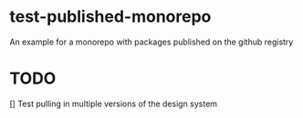 # test-published-monorepo

An example for a monorepo with packages published on the github registry

# TODO

[] Test pulling in multiple versions of the design system
